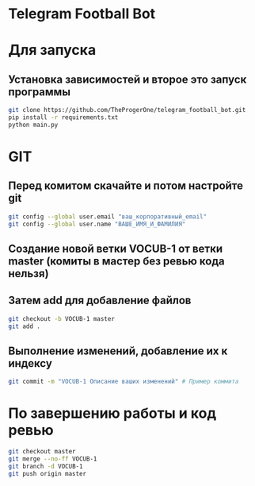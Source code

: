 # Telegram Football Bot

# Для запуска
## Установка зависимостей и второе это запуск программы
```bash
git clone https://github.com/TheProgerOne/telegram_football_bot.git
pip install -r requirements.txt
python main.py
```
# GIT
## Перед комитом скачайте и потом настройте git
```bash
git config --global user.email "ваш_корпоративный_email"
git config --global user.name "ВАШЕ_ИМЯ_И_ФАМИЛИЯ"
```

## Создание новой ветки VOCUB-1 от ветки master (комиты в мастер без ревью кода нельзя)
## Затем add для добавление файлов

```bash
git checkout -b VOCUB-1 master
git add .
```
## Выполнение изменений, добавление их к индексу

```bash
git commit -m "VOCUB-1 Описание ваших изменений" # Пример коммита
```

# По завершению работы и код ревью
```bash
git checkout master
git merge --no-ff VOCUB-1
git branch -d VOCUB-1
git push origin master
```
